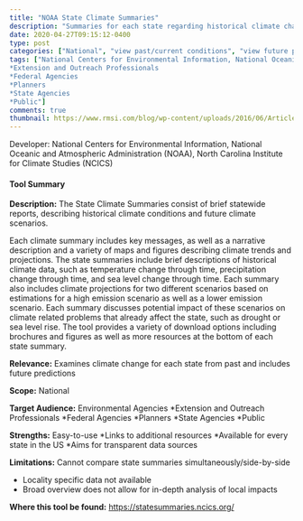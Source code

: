 ```yaml
---
title: "NOAA State Climate Summaries"
description: "Summaries for each state regarding historical climate change and future climate projections"
date: 2020-04-27T09:15:12-0400
type: post
categories: ["National", "view past/current conditions", "view future projections", "mid", "end"]
tags: ["National Centers for Environmental Information, National Oceanic and Atmospheric Administration (NOAA), North Carolina Institute for Climate Studies (NCICS)", "Environmental Agencies
*Extension and Outreach Professionals
*Federal Agencies
*Planners
*State Agencies
*Public"]
comments: true
thumbnail: https://www.rmsi.com/blog/wp-content/uploads/2016/06/Article-04.jpg
---
```

Developer: National Centers for Environmental Information, National Oceanic and Atmospheric Administration (NOAA), North Carolina Institute for Climate Studies (NCICS)

#### Tool Summary
**Description:** The State Climate Summaries consist of brief statewide reports, describing historical climate conditions and future climate scenarios.

Each climate summary includes key messages, as well as a narrative description and a variety of maps and figures describing climate trends and projections. The state summaries include brief descriptions of historical climate data, such as temperature change through time, precipitation change through time, and sea level change through time. Each summary also includes climate projections for two different scenarios based on estimations for a high emission scenario as well as a lower emission scenario. Each summary discusses potential impact of these scenarios on climate related problems that already affect the state, such as drought or sea level rise. The tool provides a variety of download options including brochures and figures as well as more resources at the bottom of each state summary.  


**Relevance:** Examines climate change for each state from past and includes future predictions

**Scope:** National

**Target Audience:** Environmental Agencies
*Extension and Outreach Professionals
*Federal Agencies
*Planners
*State Agencies
*Public

**Strengths:** Easy-to-use
*Links to additional resources
*Available for every state in the US
*Aims for transparent data sources

**Limitations:** Cannot compare state summaries simultaneously/side-by-side
* Locality specific data not available
* Broad overview does not allow for in-depth analysis of local impacts

**Where this tool be found:** https://statesummaries.ncics.org/
